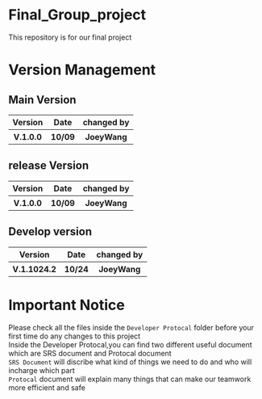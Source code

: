 # Final_Group_project
This repository is for our final project

# Version Management
## Main Version
<table>
<tr>
<th>Version</th>
<th>Date</th>
<th>changed by</th>
</tr>
<tr>
<th>V.1.0.0</th>
<th>10/09</th>
<th>JoeyWang</th>
</tr>
</table>

## release Version
<table>
<tr>
<th>Version</th>
<th>Date</th>
<th>changed by</th>
</tr>
<tr>
<th>V.1.0.0</th>
<th>10/09</th>
<th>JoeyWang</th>
</tr>
</table>

## Develop version
<table>
<tr>
<th>Version</th>
<th>Date</th>
<th>changed by</th>
</tr>
<tr>
<th>V.1.1024.2</th>
<th>10/24</th>
<th>JoeyWang</th>
</tr>
</table>

# Important Notice
Please check all the files inside the ```Developer Protocal``` folder before your first time do any changes to this project<br>
Inside the Developer Protocal,you can find two different useful document which are SRS document and Protocal document<br>
```SRS Document``` will discribe what kind of things we need to do and who will incharge which part<br>
```Protocal``` document will explain many things that can make our teamwork more efficient and safe<br>